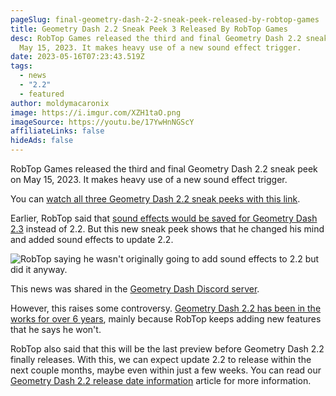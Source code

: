 ```yaml
---
pageSlug: final-geometry-dash-2-2-sneak-peek-released-by-robtop-games
title: Geometry Dash 2.2 Sneak Peek 3 Released By RobTop Games
desc: RobTop Games released the third and final Geometry Dash 2.2 sneak peek on
  May 15, 2023. It makes heavy use of a new sound effect trigger.
date: 2023-05-16T07:23:43.519Z
tags:
  - news
  - "2.2"
  - featured
author: moldymacaronix
image: https://i.imgur.com/XZH1taO.png
imageSource: https://youtu.be/17YwHnNGScY
affiliateLinks: false
hideAds: false
---
```

RobTop Games released the third and final Geometry Dash 2.2 sneak peek on May 15, 2023. It makes heavy use of a new sound effect trigger.

You can [watch all three Geometry Dash 2.2 sneak peeks with this link](/posts/watch-all-geometry-dash-2-2-sneak-peeks-full-videos/).

Earlier, RobTop said that [sound effects would be saved for Geometry Dash 2.3](/posts/robtop-says-geometry-dash-2-2-platformer-mode-will-start-to-really-shine-in-2-3/) instead of 2.2. But this new sneak peek shows that he changed his mind and added sound effects to update 2.2.

![RobTop saying he wasn't originally going to add sound effects to 2.2 but did it anyway.](https://media.discordapp.net/attachments/392087938239954950/1107934252919685120/image.png?width=789&height=158)

This news was shared in the [Geometry Dash Discord server](/posts/geometry-dash-discord-server-how-to-join-request-levels/).

However, this raises some controversy. [Geometry Dash 2.2 has been in the works for over 6 years](/posts/geometry-dash-2-2-wait-turns-6-years-old/), mainly because RobTop keeps adding new features that he says he won't.

RobTop also said that this will be the last preview before Geometry Dash 2.2 finally releases. With this, we can expect update 2.2 to release within the next couple months, maybe even within just a few weeks. You can read our [Geometry Dash 2.2 release date information](/posts/robtop-confirms-third-and-final-geometry-dash-2-2-release-date/) article for more information.